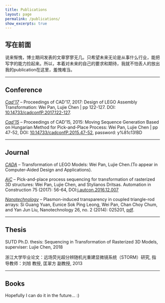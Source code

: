 ```yaml
---
title: Publications
layout: page
permalink: /publications/
show_excerpts: true
---
```



## 写在前面


说来惭愧，博士期间发表的文章寥寥无几。只希望未来无论是从事什么行业，能把写字的能力捡起来。所以，本着对未来的自己的要求和期待，我就不怕丢人的放出我的publication在这里，羞愧难当。


- - - 


## Conference


_[Cad'17](http://www.cadconferences.com/122-127_99.pdf)_ – Proceedings of CAD'17, 2017: Design of LEGO Assembly Transformation: 
Wei Pan, Lujie Chen | pp 122-127. DOI: [10.14733/cadconfP.2017.122-127](http://sci-hub.tw/10.14733/cadconfP.2017.122-127).



_[Cad'15](http://www.cadconferences.com/CAD15_47-52.pdf)_ – Proceedings of CAD'15, 2015: Moving Sequence Generation Based on Hungarian Method for Pick-and-Place Process: Wei Pan, Lujie Chen | pp 47-52, DOI: [10.14733/cadconfP.2015.47-52](http://sci-hub.tw/10.14733/cadconfP.2015.47-52), password: y%81c13!BD
- - -




## Journal


_[CADA](http://www.cadanda.com/)_ – Transformation of LEGO Models: Wei Pan, Lujie Chen.(To appear in Computer-Aided Design and Applications).



_[AiC](https://www.sciencedirect.com/journal/automation-in-construction)_ – Pick-and-place process sequencing for transformation of rasterized 3D structures: Wei Pan, Lujie Chen, and Stylianos Dritsas.  Automation in Construction 75 (2017): 56-64, DOI:[j.autcon.2016.12.007](http://dx.doi.org/10.1016/j.autcon.2016.12.007)




_[Nanotechnology](http://iopscience.iop.org/journal/0957-4484)_ – Plasmon-induced transparency in coupled triangle-rod arrays: Si Guang Yuan, Eunice Sok Ping Leong, Wei Pan, Chan Choy Chum, and Yan Jun Liu, Nanotechnology 26, no. 2 (2014): 025201, [pdf](http://iopscience.iop.org/article/10.1088/0957-4484/26/2/025201/meta).


- - -

## Thesis



SUTD Ph.D. thesis: Sequencing in Transformation of Rasterized 3D Models, superviser: Lujie Chen, 2018

浙江大学毕业论文：远场荧光超分辨随机光重建显微镜系统（STORM）研究, 指导教师：刘旭  教授,  匡翠方  副教授,  2013


---


## Books



Hopefully I can do it in the future... :)
 
